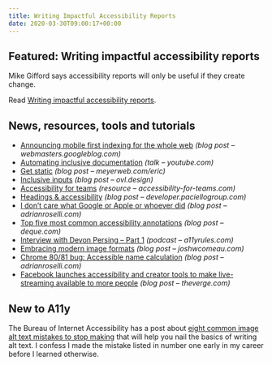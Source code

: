 ```yaml
---
title: Writing Impactful Accessibility Reports
date: 2020-03-30T09:00:17+00:00
---
```


## Featured: Writing impactful accessibility reports

Mike Gifford says accessibility reports will only be useful if they create change.

Read [Writing impactful accessibility reports](https://medium.com/openconcept-stories/writing-impactful-accessibility-reports-d6cdd84356fd).

## News, resources, tools and tutorials

* [Announcing mobile first indexing for the whole web](https://webmasters.googleblog.com/2020/03/announcing-mobile-first-indexing-for.html) _(blog post – webmasters.googleblog.com)_
* [Automating inclusive documentation](https://www.youtube.com/watch?v=yCV7pxICRE4) _(talk – youtube.com)_
* [Get static](https://meyerweb.com/eric/thoughts/2020/03/22/get-static/) _(blog post – meyerweb.com/eric)_
* [Inclusive inputs](https://www.ovl.design/text/inclusive-inputs/) _(blog post – ovl.design)_
* [Accessibility for teams](https://accessibility-for-teams.com/) _(resource – accessibility-for-teams.com)_
* [Headings & accessibility](https://developer.paciellogroup.com/blog/2020/03/headings-accessibility/) _(blog post – developer.paciellogroup.com)_
* [I don’t care what Google or Apple or whoever did](https://adrianroselli.com/2020/03/i-dont-care-what-google-or-apple-or-whomever-did.html) _(blog post – adrianroselli.com)_
* [Top five most common accessibility annotations](https://www.deque.com/blog/top-5-most-common-accessibility-annotations/) _(blog post – deque.com)_
* [Interview with Devon Persing – Part 1](https://a11yrules.com/podcast/e094-interview-with-devon-persing-part-1/) _(podcast – a11yrules.com)_
* [Embracing modern image formats](https://joshwcomeau.com/performance/embracing-modern-image-formats/) _(blog post – joshwcomeau.com)_
* [Chrome 80/81 bug: Accessible name calculation](https://adrianroselli.com/2020/03/chrome-80-81-bug-accessible-name-calculation.html) _(blog post – adrianroselli.com)_
* [Facebook launches accessibility and creator tools to make live-streaming available to more people](https://www.theverge.com/2020/3/27/21197193/facebook-live-video-streaming-update-covid-19-captioning-audio) _(blog post – theverge.com)_

## New to A11y

The Bureau of Internet Accessibility has a post about [eight common image alt text mistakes to stop making](https://www.boia.org/blog/8-common-image-alt-text-mistakes-to-stop-making) that will help you nail the basics of writing alt text. I confess I made the mistake listed in number one early in my career before I learned otherwise.